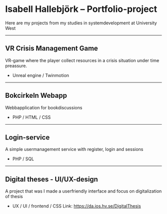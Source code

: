 # Isabell Hallebjörk – Portfolio-project

Here are my projects from my studies in systemdevelopment at University West

---

##  VR Crisis Management Game
VR-game where the player collect resources in a crisis situation under time preassure.
- Unreal engine / Twinmotion  

---

## Bokcirkeln Webapp
Webbapplication for bookdiscussions
- PHP / HTML / CSS

---

## Login-service 
A simple usermanagement service with register, login and sessions
- PHP / SQL

---

## Digital theses - UI/UX-design
A project that was I made a userfriendly interface and focus on  digitalization of thesis
- UX / UI / frontend / CSS
  Link: https://da.ios.hv.se/DigitalThesis
